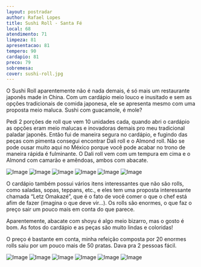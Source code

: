 ```yaml
---
layout: postradar
author: Rafael Lopes
title: Sushi Roll - Santa Fé
local: 68
atendimento: 71
limpeza: 81
apresentacao: 81
tempero: 90
cardapio: 81
preco: 79
sobremesa:
cover: sushi-roll.jpg
---
```


O Sushi Roll aparentemente não é nada demais, é só mais um restaurante japonês made in China. Com um cardápio meio louco e inusitado e sem as opções tradicionais de comida japonesa, ele se apresenta mesmo com uma proposta meio maluca. Sushi com guacamole, é mole?

Pedi 2 porções de roll que vem 10 unidades cada, quando abri o cardápio as opções eram meio malucas e inovadoras demais pro meu tradicional paladar japonês. Então fui de maneira segura no cardápio, e fugindo das peças com pimenta consegui encontrar Dali roll e o Almond roll. Não se pode ousar muito aqui no México porque você pode acabar no trono de maneira rápida é fulminante. O Dali roll vem com um tempura em cima e o Almond com camarão e amêndoas, ambos com abacate.

![Image](/media/712/sushi-roll-11.jpg)
![Image](/media/712/sushi-roll-1.jpg)
![Image](/media/712/sushi-roll-2.jpg)
![Image](/media/712/sushi-roll-3.jpg)
![Image](/media/712/sushi-roll-4.jpg)
![Image](/media/712/sushi-roll-6.jpg)


O cardápio também possui vários itens interessantes que não são rolls, como saladas, sopas, teppans, etc., e eles tem uma proposta interessante chamada “Letz Omakazé”, que é o fato de você comer o que o chef está afim de fazer (imagina o que deve vir...). Os rolls são enormes, o que faz o preço sair um pouco mais em conta do que parece.

Aparentemente, abacate com shoyu é algo meio bizarro, mas o gosto é bom. As fotos do cardápio e as peças são muito lindas e coloridas!

O preço é bastante em conta, minha refeição composta por 20 enormes rolls saiu por um pouco mais de 50 pratas. Dava pra 2 pessoas fácil.

![Image](/media/712/sushi-roll-7.jpg)
![Image](/media/712/sushi-roll-8.jpg)
![Image](/media/712/sushi-roll-9.jpg)
![Image](/media/712/sushi-roll-10.jpg)
![Image](/media/712/sushi-roll-12.jpg)
![Image](/media/712/sushi-roll-13.jpg)

[Sushi Roll]: http://www.sushiroll.com.mx/